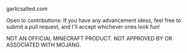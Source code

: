 garlicsalted.com

Open to contributions: If you have any advancement ideas, feel free to submit a pull request, and I'll accept whichever ones look fun!

NOT AN OFFICIAL MINECRAFT PRODUCT. NOT APPROVED BY OR ASSOCIATED WITH MOJANG.
